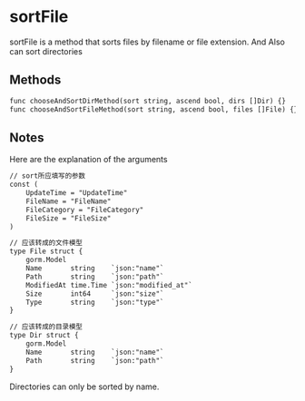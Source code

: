 # sortFile
sortFile is a method that sorts files by filename or file extension.
And Also can sort directories

## Methods
```txt
func chooseAndSortDirMethod(sort string, ascend bool, dirs []Dir) {}
func chooseAndSortFileMethod(sort string, ascend bool, files []File) {}
```

## Notes
Here are the explanation of the arguments
```txt
// sort所应填写的参数
const (
	UpdateTime = "UpdateTime"
	FileName = "FileName"
	FileCategory = "FileCategory"
	FileSize = "FileSize"
)

// 应该转成的文件模型
type File struct {
	gorm.Model
	Name       string    `json:"name"`
	Path       string    `json:"path"`
	ModifiedAt time.Time `json:"modified_at"`
	Size       int64     `json:"size"`
	Type       string    `json:"type"`
}

// 应该转成的目录模型
type Dir struct {
	gorm.Model
	Name       string    `json:"name"`
	Path       string    `json:"path"`
}
```

Directories can only be sorted by name.

